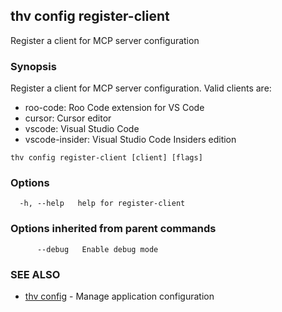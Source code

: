 ## thv config register-client

Register a client for MCP server configuration

### Synopsis

Register a client for MCP server configuration.
Valid clients are:
  - roo-code: Roo Code extension for VS Code
  - cursor: Cursor editor
  - vscode: Visual Studio Code
  - vscode-insider: Visual Studio Code Insiders edition

```
thv config register-client [client] [flags]
```

### Options

```
  -h, --help   help for register-client
```

### Options inherited from parent commands

```
      --debug   Enable debug mode
```

### SEE ALSO

* [thv config](thv_config.md)	 - Manage application configuration

